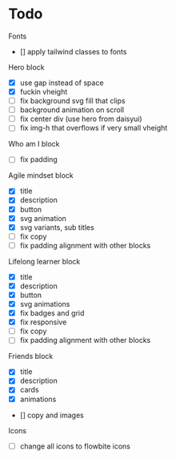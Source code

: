 # Todo

Fonts
- [] apply tailwind classes to fonts

Hero block
- [x] use gap instead of space
- [x] fuckin vheight
- [ ] fix background svg fill that clips
- [ ] background animation on scroll
- [ ] fix center div (use hero from daisyui)
- [ ] fix img-h that overflows if very small vheight

Who am I block
- [ ] fix padding

Agile mindset block
- [x] title
- [x] description
- [x] button
- [x] svg animation
- [x] svg variants, sub titles
- [ ] fix copy
- [ ] fix padding alignment with other blocks

Lifelong learner block
- [x] title
- [x] description
- [x] button
- [x] svg animations
- [x] fix badges and grid
- [x] fix responsive
- [ ] fix copy
- [ ] fix padding alignment with other blocks

Friends block
- [x] title
- [x] description
- [x] cards
- [x] animations
- [] copy and images



Icons
- [ ] change all icons to flowbite icons